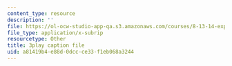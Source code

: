 ```yaml
---
content_type: resource
description: ''
file: https://ol-ocw-studio-app-qa.s3.amazonaws.com/courses/8-13-14-experimental-physics-i-ii-junior-lab-fall-2016-spring-2017/a81419b4e88d0dccce33f1eb068a3244_g8BXCaXo6fg.srt
file_type: application/x-subrip
resourcetype: Other
title: 3play caption file
uid: a81419b4-e88d-0dcc-ce33-f1eb068a3244
---
```

